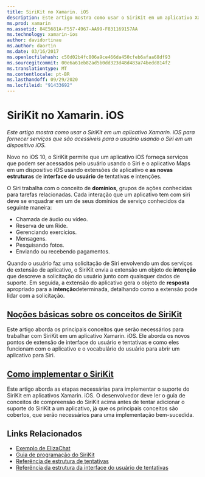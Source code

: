 ```yaml
---
title: SiriKit no Xamarin. iOS
description: Este artigo mostra como usar o SiriKit em um aplicativo Xamarin. iOS para fornecer serviços que são acessíveis para o usuário usando o Siri em um dispositivo iOS.
ms.prod: xamarin
ms.assetid: 84E5681A-F557-4967-AA99-F831169157AA
ms.technology: xamarin-ios
author: davidortinau
ms.author: daortin
ms.date: 03/16/2017
ms.openlocfilehash: c50d02b4fc806a9ce466da450cfeb6afaa68df93
ms.sourcegitcommit: 00e6a61eb82ad5b0dd323d48d483a74bedd814f2
ms.translationtype: MT
ms.contentlocale: pt-BR
ms.lasthandoff: 09/29/2020
ms.locfileid: "91433692"
---
```

# <a name="sirikit-in-xamarinios"></a>SiriKit no Xamarin. iOS

_Este artigo mostra como usar o SiriKit em um aplicativo Xamarin. iOS para fornecer serviços que são acessíveis para o usuário usando o Siri em um dispositivo iOS._

Novo no iOS 10, o SiriKit permite que um aplicativo iOS forneça serviços que podem ser acessados pelo usuário usando o Siri e o aplicativo Maps em um dispositivo iOS usando extensões de aplicativo e **as novas estruturas** de **interface do usuário** de tentativas e intenções.

O Siri trabalha com o conceito de **domínios**, grupos de ações conhecidas para tarefas relacionadas. Cada interação que um aplicativo tem com siri deve se enquadrar em um de seus domínios de serviço conhecidos da seguinte maneira:

- Chamada de áudio ou vídeo.
- Reserva de um Ride.
- Gerenciando exercícios.
- Mensagens.
- Pesquisando fotos.
- Enviando ou recebendo pagamentos.

Quando o usuário faz uma solicitação de Siri envolvendo um dos serviços de extensão de aplicativo, o SiriKit envia a extensão um objeto de **intenção** que descreve a solicitação do usuário junto com quaisquer dados de suporte. Em seguida, a extensão do aplicativo gera o objeto de **resposta** apropriado para a **intenção**determinada, detalhando como a extensão pode lidar com a solicitação.

## <a name="understanding-sirikit-concepts"></a>[Noções básicas sobre os conceitos de SiriKit](~/ios/platform/sirikit/understanding-sirikit.md)

Este artigo aborda os principais conceitos que serão necessários para trabalhar com SiriKit em um aplicativo Xamarin. iOS. Ele aborda os novos pontos de extensão de interface do usuário e tentativas e como eles funcionam com o aplicativo e o vocabulário do usuário para abrir um aplicativo para Siri.

## <a name="implementing-sirikit"></a>[Como implementar o SiriKit](~/ios/platform/sirikit/implementing-sirikit.md)

Este artigo aborda as etapas necessárias para implementar o suporte do SiriKit em aplicativos Xamarin. iOS. O desenvolvedor deve ler o guia de conceitos de compreensão do SiriKit acima antes de tentar adicionar o suporte do SiriKit a um aplicativo, já que os principais conceitos são cobertos, que serão necessários para uma implementação bem-sucedida.

## <a name="related-links"></a>Links Relacionados

- [Exemplo de ElizaChat](/samples/xamarin/ios-samples/ios10-elizachat)
- [Guia de programação do SiriKit](https://developer.apple.com/library/prerelease/content/documentation/Intents/Conceptual/SiriIntegrationGuide/index.html)
- [Referência de estrutura de tentativas](https://developer.apple.com/reference/intents)
- [Referência da estrutura da interface do usuário de tentativas](https://developer.apple.com/reference/intentsui)